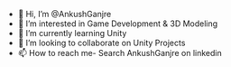 - 👋 Hi, I’m @AnkushGanjre
- 👀 I’m interested in Game Development & 3D Modeling
- 🌱 I’m currently learning Unity
- 💞️ I’m looking to collaborate on Unity Projects
- 📫 How to reach me- Search AnkushGanjre on linkedin

<!---
AnkushGanjre/AnkushGanjre is a ✨ special ✨ repository because its `README.md` (this file) appears on your GitHub profile.
You can click the Preview link to take a look at your changes.
--->
